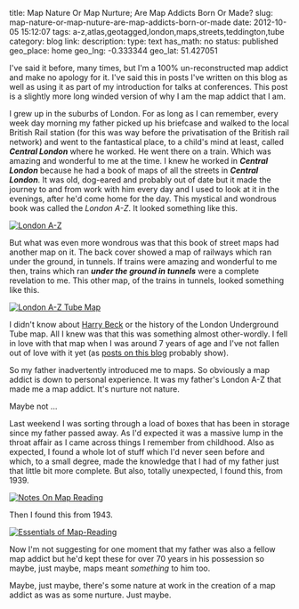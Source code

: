 title: Map Nature Or Map Nurture; Are Map Addicts Born Or Made?
slug: map-nature-or-map-nuture-are-map-addicts-born-or-made
date: 2012-10-05 15:12:07
tags: a-z,atlas,geotagged,london,maps,streets,teddington,tube
category: blog
link: 
description: 
type: text
has_math: no
status: published
geo_place: home
geo_lng: -0.333344
geo_lat: 51.427051

I've said it before, many times, but I'm a 100% un-reconstructed map addict and make no apology for it. I've said this in posts I've written on this blog as well as using it as part of my introduction for talks at conferences. This post is a slightly more long winded version of why I am the map addict that I am.

I grew up in the suburbs of London. For as long as I can remember, every week day morning my father picked up his briefcase and walked to the local British Rail station (for this was way before the privatisation of the British rail network) and went to the fantastical place, to a child's mind at least, called ***Central London*** where he worked. He went there on a train. Which was amazing and wonderful to me at the time. I knew he worked in ***Central London*** because he had a book of maps of all the streets in ***Central London***. It was old, dog-eared and probably out of date but it made the journey to and from work with him every day and I used to look at it in the evenings, after he'd come home for the day. This mystical and wondrous book was called the *London A-Z*. It looked something like this.

<!-- TEASER_END -->

[![](/wp-content/uploads/2012/10/London-A-Z-765x1024.jpg "London A-Z")](/wp-content/uploads/2012/10/London-A-Z.jpg "/wp-content/uploads/2012/10/London-A-Z.jpg")

But what was even more wondrous was that this book of street maps had another map on it. The back cover showed a map of railways which ran under the ground, in tunnels. If trains were amazing and wonderful to me then, trains which ran ***under the ground in tunnels*** were a complete revelation to me. This other map, of the trains in tunnels, looked something like this.

[![](/wp-content/uploads/2012/10/London-A-Z-Tube-Map-e1349445588618-1024x765.jpg "London A-Z Tube Map")](/wp-content/uploads/2012/10/London-A-Z-Tube-Map.jpg "/wp-content/uploads/2012/10/London-A-Z-Tube-Map.jpg")

I didn't know about [Harry Beck](https://en.wikipedia.org/wiki/Harry_Beck "https://en.wikipedia.org/wiki/Harry_Beck") or the history of the London Underground Tube map. All I knew was that this was something almost other-wordly. I fell in love with that map when I was around 7 years of age and I've not fallen out of love with it yet (as [posts on this blog](/tags/underground/ "/tags/underground/") probably show).

So my father inadvertently introduced me to maps. So obviously a map addict is down to personal experience. It was my father's London A-Z that made me a map addict. It's nurture not nature.

Maybe not ...

Last weekend I was sorting through a load of boxes that has been in storage since my father passed away. As I'd expected it was a massive lump in the throat affair as I came across things I remember from childhood. Also as expected, I found a whole lot of stuff which I'd never seen before and which, to a small degree, made the knowledge that I had of my father just that little bit more complete. But also, totally unexpected, I found this, from 1939.

[![](https://farm9.staticflickr.com/8456/8044176221_890c3472cc_o_d.jpg "Notes On Map Reading")](https://www.flickr.com/photos/vicchi/8044176221/ "https://www.flickr.com/photos/vicchi/8044176221/")

Then I found this from 1943.

[![](https://farm9.staticflickr.com/8316/8044190546_ec2fcf3360_o_d.jpg "Essentials of Map-Reading")](https://www.flickr.com/photos/vicchi/8044190546/ "https://www.flickr.com/photos/vicchi/8044190546/")

Now I'm not suggesting for one moment that my father was also a fellow map addict but he'd kept these for over 70 years in his possession so maybe, just maybe, maps meant *something* to him too.

Maybe, just maybe, there's some nature at work in the creation of a map addict as was as some nurture. Just maybe.





